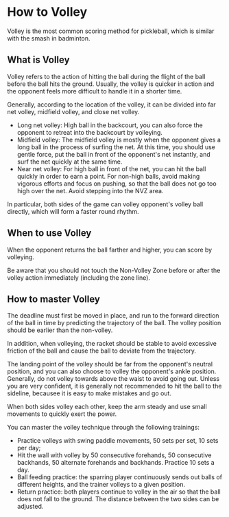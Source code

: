 # How to Volley

Volley is the most common scoring method for pickleball, which is similar with the smash in badminton.

## What is Volley

Volley refers to the action of hitting the ball during the flight of the ball before the ball hits the ground. Usually, the volley is quicker in action and the opponent feels more difficult to handle it in a shorter time.

Generally, according to the location of the volley, it can be divided into far net volley, midfield volley, and close net volley.

* Long net volley: High ball in the backcourt, you can also force the opponent to retreat into the backcourt by volleying.
* Midfield volley: The midfield volley is mostly when the opponent gives a long ball in the process of surfing the net. At this time, you should use gentle force, put the ball in front of the opponent's net instantly, and surf the net quickly at the same time.
* Near net volley: For high ball in front of the net, you can hit the ball quickly in order to earn a point. For non-high balls, avoid making vigorous efforts and focus on pushing, so that the ball does not go too high over the net. Avoid stepping into the NVZ area.

In particular, both sides of the game can volley opponent's volley ball directly, which will form a faster round rhythm.

## When to use Volley

When the opponent returns the ball farther and higher, you can score by volleying.

Be aware that you should not touch the Non-Volley Zone before or after the volley action immediately (including the zone line).

## How to master Volley

The deadline must first be moved in place, and run to the forward direction of the ball in time by predicting the trajectory of the ball. The volley position should be earlier than the non-volley.

In addition, when volleying, the racket should be stable to avoid excessive friction of the ball and cause the ball to deviate from the trajectory.

The landing point of the volley should be far from the opponent's neutral position, and you can also choose to volley the opponent's ankle position. Generally, do not volley towards above the waist to avoid going out. Unless you are very confident, it is generally not recommended to hit the ball to the sideline, becausee it is easy to make mistakes and go out.

When both sides volley each other, keep the arm steady and use small movements to quickly exert the power.

You can master the volley technique through the following trainings:

* Practice volleys with swing paddle movements, 50 sets per set, 10 sets per day;
* Hit the wall with volley by 50 consecutive forehands, 50 consecutive backhands, 50 alternate forehands and backhands. Practice 10 sets a day.
* Ball feeding practice: the sparring player continuously sends out balls of different heights, and the trainer volleys to a given position.
* Return practice: both players continue to volley in the air so that the ball does not fall to the ground. The distance between the two sides can be adjusted.